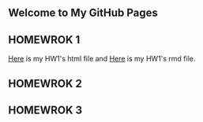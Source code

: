 ## Welcome to My GitHub Pages

## HOMEWROK 1

[Here](hw1/hw1_buseaglar.html) is my HW1's html file and [Here](hw1/hw1_buseaglar.Rmd) is my HW1's rmd file. 

## HOMEWROK 2

## HOMEWROK 3
